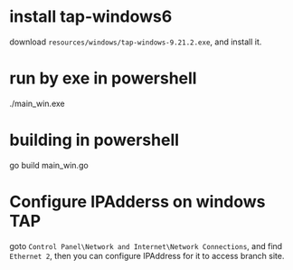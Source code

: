 # install tap-windows6 

download `resources/windows/tap-windows-9.21.2.exe`, and install it.

# run by exe in powershell
./main_win.exe

# building in powershell

go build main_win.go

# Configure IPAdderss on windows TAP

goto `Control Panel\Network and Internet\Network Connections`, and find `Ethernet 2`, then you can configure IPAddress for it to access branch site. 


